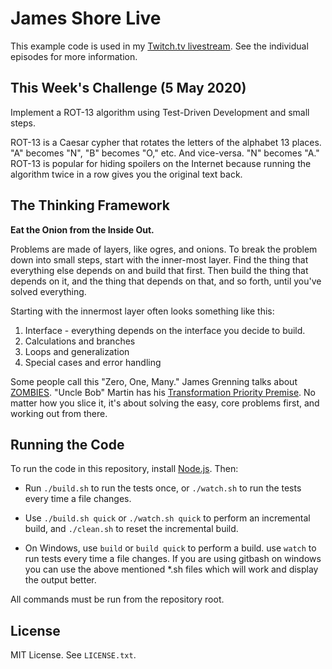 James Shore Live
================

This example code is used in my [Twitch.tv livestream](https://www.twitch.tv/jamesshorelive). See the individual episodes for more information.


This Week's Challenge (5 May 2020)
-----------------------------------

Implement a ROT-13 algorithm using Test-Driven Development and small steps.

ROT-13 is a Caesar cypher that rotates the letters of the alphabet 13 places. "A" becomes "N", "B" becomes "O," etc. And vice-versa. "N" becomes "A." ROT-13 is popular for hiding spoilers on the Internet because running the algorithm twice in a row gives you the original text back.


The Thinking Framework
----------------------

**Eat the Onion from the Inside Out.**

Problems are made of layers, like ogres, and onions. To break the problem down into small steps, start with the inner-most layer. Find the thing that everything else depends on and build that first. Then build the thing that depends on it, and the thing that depends on that, and so forth, until you've solved everything.

Starting with the innermost layer often looks something like this:

1. Interface - everything depends on the interface you decide to build.
2. Calculations and branches
3. Loops and generalization
4. Special cases and error handling

Some people call this "Zero, One, Many." James Grenning talks about [ZOMBIES](http://blog.wingman-sw.com/tdd-guided-by-zombies). "Uncle Bob" Martin has his [Transformation Priority Premise](https://blog.cleancoder.com/uncle-bob/2013/05/27/TheTransformationPriorityPremise.html). No matter how you slice it, it's about solving the easy, core problems first, and working out from there.


Running the Code
----------------

To run the code in this repository, install [Node.js](http://nodejs.org). Then:

* Run `./build.sh` to run the tests once, or `./watch.sh` to run the tests every time a file changes.

* Use `./build.sh quick` or `./watch.sh quick` to perform an incremental build, and `./clean.sh` to reset the incremental build.

* On Windows, use `build` or `build quick` to perform a build. use `watch` to run tests every time a file changes.  If you are using gitbash on windows you can use the above mentioned *.sh files which will work and display the output better.

All commands must be run from the repository root.


License
-------

MIT License. See `LICENSE.txt`.